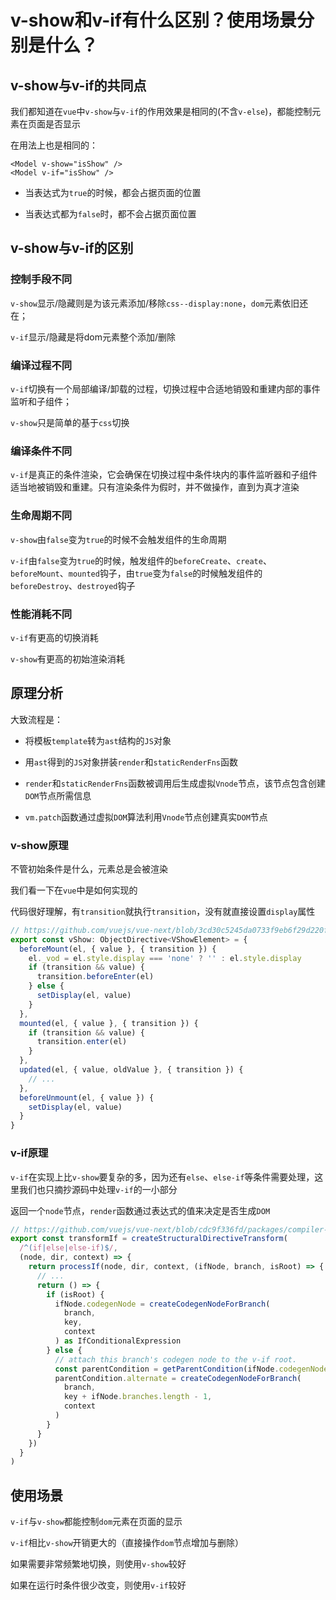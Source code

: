 # v-show和v-if有什么区别？使用场景分别是什么？

## v-show与v-if的共同点

我们都知道在`vue`中`v-show`与`v-if`的作用效果是相同的(不含`v-else`)，都能控制元素在页面是否显示

在用法上也是相同的：

```vue
<Model v-show="isShow" />
<Model v-if="isShow" />
```

* 当表达式为`true`的时候，都会占据页面的位置

* 当表达式都为`false`时，都不会占据页面位置

## v-show与v-if的区别

### 控制手段不同

`v-show`显示/隐藏则是为该元素添加/移除`css--display:none`，`dom`元素依旧还在；

`v-if`显示/隐藏是将dom元素整个添加/删除

### 编译过程不同

`v-if`切换有一个局部编译/卸载的过程，切换过程中合适地销毁和重建内部的事件监听和子组件；

`v-show`只是简单的基于`css`切换

### 编译条件不同

`v-if`是真正的条件渲染，它会确保在切换过程中条件块内的事件监听器和子组件适当地被销毁和重建。只有渲染条件为假时，并不做操作，直到为真才渲染

### 生命周期不同

`v-show`由`false`变为`true`的时候不会触发组件的生命周期

`v-if`由`false`变为`true`的时候，触发组件的`beforeCreate`、`create`、`beforeMount`、`mounted`钩子，由`true`变为`false`的时候触发组件的`beforeDestroy`、`destroyed`钩子

### 性能消耗不同

`v-if`有更高的切换消耗

`v-show`有更高的初始渲染消耗

## 原理分析

大致流程是：

* 将模板`template`转为`ast`结构的`JS`对象

* 用`ast`得到的`JS`对象拼装`render`和`staticRenderFns`函数

* `render`和`staticRenderFns`函数被调用后生成虚拟`Vnode`节点，该节点包含创建`DOM`节点所需信息

* `vm.patch`函数通过虚拟`DOM`算法利用`Vnode`节点创建真实`DOM`节点

### v-show原理

不管初始条件是什么，元素总是会被渲染

我们看一下在`vue`中是如何实现的

代码很好理解，有`transition`就执行`transition`，没有就直接设置`display`属性

```js
// https://github.com/vuejs/vue-next/blob/3cd30c5245da0733f9eb6f29d220f39c46518162/packages/runtime-dom/src/directives/vShow.ts
export const vShow: ObjectDirective<VShowElement> = {
  beforeMount(el, { value }, { transition }) {
    el._vod = el.style.display === 'none' ? '' : el.style.display
    if (transition && value) {
      transition.beforeEnter(el)
    } else {
      setDisplay(el, value)
    }
  },
  mounted(el, { value }, { transition }) {
    if (transition && value) {
      transition.enter(el)
    }
  },
  updated(el, { value, oldValue }, { transition }) {
    // ...
  },
  beforeUnmount(el, { value }) {
    setDisplay(el, value)
  }
}
```

### v-if原理

`v-if`在实现上比`v-show`要复杂的多，因为还有`else`、`else-if`等条件需要处理，这里我们也只摘抄源码中处理`v-if`的一小部分

返回一个`node`节点，`render`函数通过表达式的值来决定是否生成`DOM`

```js
// https://github.com/vuejs/vue-next/blob/cdc9f336fd/packages/compiler-core/src/transforms/vIf.ts
export const transformIf = createStructuralDirectiveTransform(
  /^(if|else|else-if)$/,
  (node, dir, context) => {
    return processIf(node, dir, context, (ifNode, branch, isRoot) => {
      // ...
      return () => {
        if (isRoot) {
          ifNode.codegenNode = createCodegenNodeForBranch(
            branch,
            key,
            context
          ) as IfConditionalExpression
        } else {
          // attach this branch's codegen node to the v-if root.
          const parentCondition = getParentCondition(ifNode.codegenNode!)
          parentCondition.alternate = createCodegenNodeForBranch(
            branch,
            key + ifNode.branches.length - 1,
            context
          )
        }
      }
    })
  }
)
```

## 使用场景

`v-if`与`v-show`都能控制`dom`元素在页面的显示

`v-if`相比`v-show`开销更大的（直接操作`dom`节点增加与删除）

如果需要非常频繁地切换，则使用`v-show`较好

如果在运行时条件很少改变，则使用`v-if`较好
